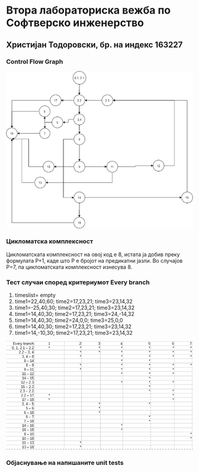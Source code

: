 # Втора лабораториска вежба по Софтверско инженерство

## Христијан Тодоровски, бр. на индекс 163227

###  Control Flow Graph

![SILab2](./SILab2.png)

### Цикломатска комплексност

Цикломатската комплексност на овој код е 8, истата ја добив преку формулата P+1, каде што P е бројот на предикатни јазли. Во случајoв P=7, па цикломатската комплексност изнесува 8.


### Тест случаи според критериумот Every branch

1. timeslist= empty
2. time1=22,40,60; time2=17,23,21; time3=23,14,32
3. time1=-25,40,30; time2=17,23,21; time3=23,14,32
4. time1=14,40,30; time2=17,23,21; time3=24,-14,32
5. time1=14,40,30; time2=24,0,0; time3=25,0,0
6. time1=14,40,30; time2=17,23,21; time3=23,14,32
7. time1=14,-10,30; time2=17,23,21; time3=23,14,32

![everyBranch](./everyBranch.png)

### Објаснување на напишаните unit tests


